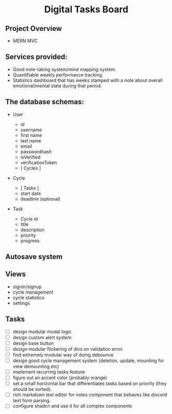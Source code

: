 <h1 align="center"><strong>Digital Tasks Board</strong></h1>

## Project Overview

- MERN MVC

## Services provided:

- Good note-taking system/mind mapping system.
- Quantifiable weekly performance tracking.
- Statistics dashboard that has weeks stamped with a note about overall emotional/mental state during that period.

## The database schemas:

- User

  - id
  - username
  - first name
  - last name
  - email
  - passwordhash
  - isVerified
  - verificationToken
  - [ Cycles ]

- Cycle

  - [ Tasks ]
  - start date
  - deadline (optional)

- Task

  - Cycle id
  - title
  - description
  - priority
  - progress

## Autosave system

## Views

- signin/signup
- cycle management
- cycle statistics
- settings

## Tasks

- [ ] design modular modal logic
- [ ] design custom alert system
- [ ] design base button
- [ ] design modular flickering of divs on validation error.
- [ ] find extremely modular way of doing debounce
- [ ] design good cycle management system (deletion, update, mounting for view demounting etc)
- [ ] implement recurring tasks feature
- [ ] figure out an accent color (probably orange)
- [ ] set a small horizontal bar that differentiates tasks based on priority (they should be sorted).
- [ ] rich markdown text editor for notes component that behaves like discord text form parsing.
- [ ] configure shadcn and use it for all complex components
